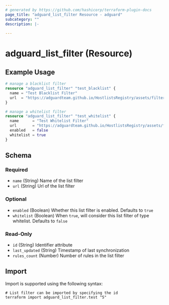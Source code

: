 ```yaml
---
# generated by https://github.com/hashicorp/terraform-plugin-docs
page_title: "adguard_list_filter Resource - adguard"
subcategory: ""
description: |-
  
---
```


# adguard_list_filter (Resource)



## Example Usage

```terraform
# manage a blacklist filter
resource "adguard_list_filter" "test_blacklist" {
  name = "Test Blacklist Filter"
  url  = "https://adguardteam.github.io/HostlistsRegistry/assets/filter_4.txt"
}

# manage a whitelist filter
resource "adguard_list_filter" "test_whitelist" {
  name      = "Test Whitelist Filter"
  url       = "https://adguardteam.github.io/HostlistsRegistry/assets/filter_6.txt"
  enabled   = false
  whitelist = true
}
```

<!-- schema generated by tfplugindocs -->
## Schema

### Required

- `name` (String) Name of the list filter
- `url` (String) Url of the list filter

### Optional

- `enabled` (Boolean) Whether this list filter is enabled. Defaults to `true`
- `whitelist` (Boolean) When `true`, will consider this list filter of type whitelist. Defaults to `false`

### Read-Only

- `id` (String) Identifier attribute
- `last_updated` (String) Timestamp of last synchronization
- `rules_count` (Number) Number of rules in the list filter

## Import

Import is supported using the following syntax:

```shell
# List filter can be imported by specifying the id
terraform import adguard_list_filter.test "5"
```
